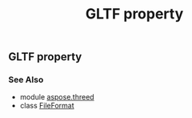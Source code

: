 ﻿---
title: GLTF property
second_title: Aspose.3D for Python via .NET API References
description: 
type: docs
weight: 280
url: /python-net/aspose.threed/fileformat/gltf/
is_root: false
---

## GLTF property


### See Also
* module [aspose.threed](../../)
* class [FileFormat](/3d/python-net/aspose.threed/fileformat)
